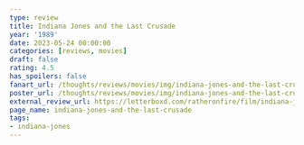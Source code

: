 ```yaml
---
type: review
title: Indiana Jones and the Last Crusade
year: '1989'
date: 2023-05-24 00:00:00
categories: [reviews, movies]
draft: false
rating: 4.5
has_spoilers: false
fanart_url: /thoughts/reviews/movies/img/indiana-jones-and-the-last-crusade_fanart.png
poster_url: /thoughts/reviews/movies/img/indiana-jones-and-the-last-crusade_poster.png
external_review_url: https://letterboxd.com/ratheronfire/film/indiana-jones-and-the-last-crusade/
page_name: indiana-jones-and-the-last-crusade
tags:
- indiana-jones
---
```



